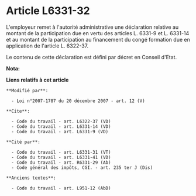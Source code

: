# Article L6331-32

L'employeur remet à l'autorité administrative une déclaration relative au montant de la participation due en vertu des
articles L. 6331-9 et L. 6331-14 et au montant de la participation au financement du congé formation due en application de
l'article L. 6322-37.

Le contenu de cette déclaration est défini par décret en Conseil d'Etat.

**Nota:**



**Liens relatifs à cet article**

	**Modifié par**:

	  - Loi n°2007-1787 du 20 décembre 2007 - art. 12 (V)

	**Cite**:

	  - Code du travail - art. L6322-37 (VD)
	  - Code du travail - art. L6331-14 (VD)
	  - Code du travail - art. L6331-9 (VD)

	**Cité par**:

	  - Code du travail - art. L6331-31 (VT)
	  - Code du travail - art. L6331-41 (VD)
	  - Code du travail - art. R6331-29 (Ab)
	  - Code général des impôts, CGI. - art. 235 ter J (Dis)

	**Anciens textes**:

	  - Code du travail - art. L951-12 (AbD)
